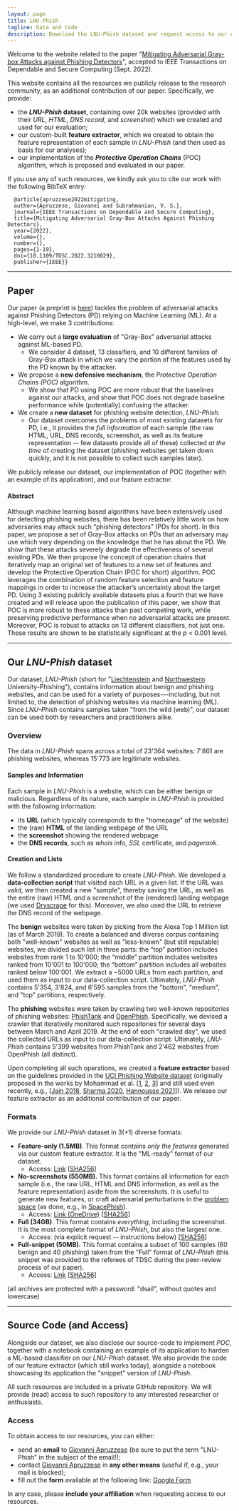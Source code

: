 ```yaml
---
layout: page
title: LNU-Phish
tagline: Data and Code
description: Download the LNU-Phish dataset and request access to our code.
---
```


Welcome to the website related to the paper "[Mitigating Adversarial Gray-box Attacks against Phishing Detectors](https://ieeexplore.ieee.org/document/9904297)", accepted to IEEE Transactions on Dependable and Secure Computing (Sept. 2022). 

This website contains all the resources we publicly release to the research community, as an additional contribution of our paper. Specifically, we provide:
* the **_LNU-Phish_ dataset**, containing over 20k websites (provided with their _URL_, _HTML_, _DNS record_, and _screenshot_) which we created and used for our evaluation; 
* our custom-built **feature extractor**, which we created to obtain the feature representation of each sample in _LNU-Phish_ (and then used as basis for our analyses);
* our implementation of the **_Protective Operation Chains_** (POC) algorithm, which is proposed and evaluated in our paper. 

If you use any of such resources, we kindly ask you to cite our work with the following BibTeX entry:
```
  @article{apruzzese2022mitigating,
  author={Apruzzese, Giovanni and Subrahmanian, V. S.},
  journal={IEEE Transactions on Dependable and Secure Computing}, 
  title={Mitigating Adversarial Gray-Box Attacks Against Phishing Detectors}, 
  year={2022},
  volume={},
  number={},
  pages={1-19},
  doi={10.1109/TDSC.2022.3210029},
  publisher={IEEE}}
```
---

## Paper

Our paper (a preprint is [here](resources/tdsc22_paper.pdf)) tackles the problem of adversarial attacks against Phishing Detectors (PD) relying on Machine Learning (ML).
At a high-level, we make 3 contributions:
* We carry out a **large evaluation** of "Gray-Box" adversarial attacks against ML-based PD. 
  * We consider 4 dataset, 13 classifiers, and 10 different families of Gray-Box attack in which we vary the portion of the features used by the PD known by the attacker.
* We propose a **new defensive mechanism**, the _Protective Operation Chains (POC)_ algorithm. 
  * We show that PD using POC are more robust that the baselines against our attacks, and show that POC does not degrade baseline performance while (potentially) confusing the attacker.
* We create a **new dataset** for phishing website detection, _LNU-Phish_.
  * Our dataset overcomes the problems of most existing datasets for PD, i.e., it provides the _full information_ of each sample (the raw HTML, URL, DNS records, screenshot, as well as its feature representation -- few datasets provide all of these) collected _at the time_ of creating the dataset (phishing websites get taken down quickly, and it is not possible to collect such samples later).

We publicly release our dataset, our implementation of POC (together with an example of its application), and our feature extractor.


#### Abstract
 Although machine learning based algorithms have been extensively used for detecting phishing websites, there has been relatively little work on how adversaries may attack such “phishing detectors” (PDs for short). In this paper, we propose a set of Gray-Box attacks on PDs that an adversary may use which vary depending on the knowledge that he has about the PD. We show that these attacks severely degrade the effectiveness of several existing PDs. We then propose the concept of operation chains that iteratively map an original set of features to a new set of features and develop the Protective Operation Chain (POC for short) algorithm. POC leverages the combination of random feature selection and feature mappings in order to increase the attacker’s uncertainty about the target PD. Using 3 existing publicly available datasets plus a fourth that we have created and will release upon the publication of this paper, we show that POC is more robust to these attacks than past competing work, while preserving predictive performance when no adversarial attacks are present. Moreover, POC is robust to attacks on 13 different classifiers, not just one. These results are shown to be statistically significant at the _p_ < 0.001 level.

___


## Our _LNU-Phish_ dataset


Our dataset, _LNU-Phish_ (short for "[Liechtenstein](https://www.uni.li/en) and [Northwestern](https://www.northwestern.edu/) University-Phishing"), contains information about benign and phishing websites, and can be used for a variety of purposes---including, but not limited to, the detection of phishing websites via machine learning (ML). Since _LNU-Phish_ contains samples taken "from the wild (web)", our dataset can be used both by researchers and practitioners alike.    

### Overview

The data in _LNU-Phish_ spans across a total of 23'364 websites: 7'861 are phishing websites, whereas 15'773 are legitimate websites. 

#### Samples and Information

Each sample in _LNU-Phish_ is a website, which can be either benign or malicious. Regardless of its nature, each sample in _LNU-Phish_ is provided with the following information:
* its **URL** (which typically corresponds to the "homepage" of the website)
* the (raw) **HTML** of the landing webpage of the URL
* the **screenshot** showing the rendered webpage
* the **DNS records**, such as _whois_ info, _SSL_ certificate, and _pagerank_.

#### Creation and Lists
We follow a standardized procedure to create _LNU-Phish_. 
We developed a **data-collection script** that visited each URL in a given list. If the URL was valid, we then created a new "sample", thereby saving the URL, as well as the entire (raw) HTML _and_ a screenshot of the (rendered) landing webpage (we used [Dryscrape](https://dryscrape.readthedocs.io/en/latest/) for this). Moreover, we also used the URL to retrieve the DNS record of the webpage.


The **benign** websites were taken by picking from the Alexa Top 1 Million list (as of March 2019). To create a balanced and diverse corpus containing both "well-known" websites as well as "less-known" (but still reputable) websites, we divided such list in three parts: the “top” partition includes websites from rank 1 to 10'000; the “middle” partition includes websites ranked from 10'001 to 100'000; the “bottom” partition includes all websites ranked below 100'001. We extract a ~5000 URLs from each partition, and used them as input to our data-collection script. Ultimately, _LNU-Phish_ contains 5'354, 3'824, and 6'595 samples from the "bottom", "medium", and "top" partitions, respectively. 

The **phishing** websites were taken by crawling two well-known repositories of phishing websites: [PhishTank](https://phishtank.org/) and [OpenPhish](https://openphish.com/). Specifically, we devised a crawler that iteratively monitored such repositories for several days between March and April 2019. At the end of each "crawled day", we used the collected URLs as input to our data-collection script. Ultimately, _LNU-Phish_ contains 5'399 websites from PhishTank and 2'462 websites from OpenPhish (all distinct).

Upon completing all such operations, we created a **feature extractor** based on the guidelines provided in the [UCI Phishing Website dataset](https://archive.ics.uci.edu/ml/datasets/phishing+websites) (originally proposed in the works by Mohammad et al. [[1](https://ieeexplore.ieee.org/abstract/document/6470857), [2](https://link.springer.com/article/10.1007/s00521-013-1490-z), [3](https://ietresearch.onlinelibrary.wiley.com/doi/full/10.1049/iet-ifs.2013.0202)] and still used even recently, e.g., [[Jain 2018](https://link.springer.com/article/10.1007/s11235-017-0414-0), [Sharma 2020](https://ieeexplore.ieee.org/abstract/document/9198349), [Hannousse 2021](https://www.sciencedirect.com/science/article/pii/S0952197621001950)]). We release our feature extractor as an additional contribution of our paper.

### Formats

We provide our _LNU-Phish_ dataset in 3(+1) diverse formats:

* **Feature-only (1.5MB)**. This format contains _only the features_ generated via our custom feature extractor. It is the "ML-ready" format of our dataset.
  * Access: [Link](resources/LNU-Phish_features.zip) [[SHA256](resources/LNU-Phish_features-SHA256)]
* **No-screenshots (550MB).** This format contains all information for each sample (i.e., the raw URL, HTML and DNS information, as well as the feature representation) aside from the screenshots. It is useful to generate new features, or craft adversarial perturbations in the [problem space](https://ieeexplore.ieee.org/abstract/document/9152781) (as done, e.g., in [SpacePhish](https://spacephish.github.io/)).
  * Access: [Link (OneDrive)](https://1drv.ms/u/s!AiRbxLvsK4bMojXskQc3HktxlAX7?e=eezuf7) [[SHA256](resources/LNU-Phish_noScreenshots-SHA256)]
* **Full (34GB)**. This format contains _everything_, including the screenshot. It is the most complete format of _LNU-Phish_, but also the largest one.
  * Access: (via explicit request -- instructions below) [[SHA256](resources/LNU-Phish_full-SHA256)]
* **Full-snippet (50MB).** This format contains a subset of 100 samples (60 benign and 40 phishing) taken from the "Full" format of _LNU-Phish_ (this snippet was provided to the referees of TDSC during the peer-review process of our paper).
  * Access: [Link](resources/LNU-Phish_snippet.zip) [[SHA256](resources/LNU-Phish_snippet-SHA256)]

(all archives are protected with a password: "dsail", without quotes and lowercase)

___

## Source Code (and Access)

Alongside our dataset, we also disclose our source-code to implement _POC_, together with a notebook containing an example of its application to harden a ML-based classifier on our _LNU-Phish_ dataset. We also provide the code of our feature extractor (which still works today), alongside a notebook showcasing its application the "snippet" version of _LNU-Phish_.

All such resources are included in a private GitHub repository. We will provide (read) access to such repository to any interested researcher or enthusiasts.

### Access

To obtain access to our resources, you can either:
* send an **email** to [Giovanni Apruzzese](mailto:giovanni.apruzzese@uni.li) (be sure to put the term "LNU-Phish" in the subject of the email!);
* contact [Giovanni Apruzzese](https://giovanniapruzzese.com) in **any other means** (useful if, e.g., your mail is blocked);
* fill out the **form** available at the following link: [Google Form](https://forms.gle/3XgGJtThDAohjbmQ8)

In any case, please **include your affiliation** when requesting access to our resources.